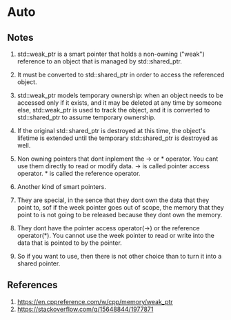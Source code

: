 # Auto

## Notes
1. std::weak_ptr is a smart pointer that holds a non-owning ("weak") reference to an object that is managed by std::shared_ptr.

2. It must be converted to std::shared_ptr in order to access the referenced object.

3. std::weak_ptr models temporary ownership: when an object needs to be accessed only if it exists, and it may be deleted at any time by someone else, std::weak_ptr is used to track the object, and it is converted to std::shared_ptr to assume temporary ownership. 

4. If the original std::shared_ptr is destroyed at this time, the object's lifetime is extended until the temporary std::shared_ptr is destroyed as well.

5. Non owning pointers that dont inplement the -> or * operator. You cant use them directly to read or modify data. -> is called pointer access operator. * is called the reference operator. 

6. Another kind of smart pointers.

7. They are special, in the sence that they dont own the data that they point to, sof if the week pointer goes out of scope, the memory that they point to is not going to be released because they dont own the memory.

8. They dont have the pointer access operator(->) or the reference operator(*). You cannot use the week pointer to read or write into the data that is pointed to by the pointer. 

9. So if you want to use, then there is not other choice than to turn it into a shared pointer. 

## References

1. https://en.cppreference.com/w/cpp/memory/weak_ptr
2. https://stackoverflow.com/q/15648844/1977871


